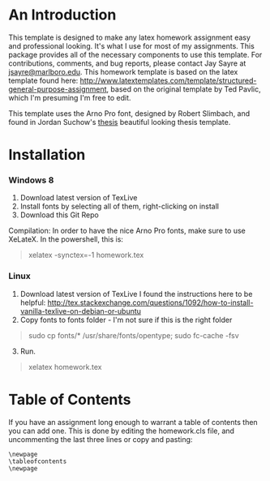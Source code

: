 An Introduction
===============

This template is designed to make any latex homework assignment easy and professional looking. It's what I use for most of my assignments.
This package provides all of the necessary components to use this template. For contributions, comments, and bug reports, please contact Jay Sayre at jsayre@marlboro.edu.
This homework template is based on the latex template found here: http://www.latextemplates.com/template/structured-general-purpose-assignment, based on the original template by  Ted Pavlic, which I'm presuming I'm free to edit. 

This template uses the Arno Pro font, designed by Robert Slimbach, and found in Jordan Suchow's [thesis](http://www.github.com/suchow) beautiful looking thesis template. 

Installation
============

### Windows 8 ###
1. Download latest version of TexLive
2. Install fonts by selecting all of them, right-clicking on install
3. Download this Git Repo

Compilation:
In order to have the nice Arno Pro fonts, make sure to use XeLateX.
In the powershell, this is:
> xelatex -synctex=-1 homework.tex

### Linux ###
1. Download latest version of TexLive
I found the instructions here to be helpful: http://tex.stackexchange.com/questions/1092/how-to-install-vanilla-texlive-on-debian-or-ubuntu
2. Copy fonts to fonts folder - I'm not sure if this is the right folder

> sudo cp fonts/* /usr/share/fonts/opentype;
> sudo fc-cache -fsv

3. Run.

> xelatex homework.tex

Table of Contents
=================

If you have an assignment long enough to warrant a table of contents then you can add one.
This is done by editing the homework.cls file, and uncommenting the last three lines or copy and pasting:

```
\newpage
\tableofcontents 
\newpage
```
